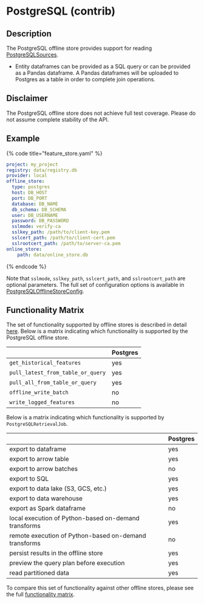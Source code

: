 # PostgreSQL (contrib)

## Description

The PostgreSQL offline store provides support for reading [PostgreSQLSources](../data-sources/postgres.md).
* Entity dataframes can be provided as a SQL query or can be provided as a Pandas dataframe. A Pandas dataframes will be uploaded to Postgres as a table in order to complete join operations.

## Disclaimer

The PostgreSQL offline store does not achieve full test coverage.
Please do not assume complete stability of the API.

## Example

{% code title="feature_store.yaml" %}
```yaml
project: my_project
registry: data/registry.db
provider: local
offline_store:
  type: postgres
  host: DB_HOST
  port: DB_PORT
  database: DB_NAME
  db_schema: DB_SCHEMA
  user: DB_USERNAME
  password: DB_PASSWORD
  sslmode: verify-ca
  sslkey_path: /path/to/client-key.pem
  sslcert_path: /path/to/client-cert.pem
  sslrootcert_path: /path/to/server-ca.pem
online_store:
    path: data/online_store.db
```
{% endcode %}

Note that `sslmode`, `sslkey_path`, `sslcert_path`, and `sslrootcert_path` are optional parameters.
The full set of configuration options is available in [PostgreSQLOfflineStoreConfig](https://rtd.feast.dev/en/master/#feast.infra.offline_stores.contrib.postgres_offline_store.postgres.PostgreSQLOfflineStoreConfig).

## Functionality Matrix

The set of functionality supported by offline stores is described in detail [here](README.md#functionality).
Below is a matrix indicating which functionality is supported by the PostgreSQL offline store.

| | Postgres |
| :-------------------------------- | :-- |
| `get_historical_features`         | yes |
| `pull_latest_from_table_or_query` | yes |
| `pull_all_from_table_or_query`    | yes |
| `offline_write_batch`             | no  |
| `write_logged_features`           | no  |

Below is a matrix indicating which functionality is supported by `PostgreSQLRetrievalJob`.

| | Postgres |
| --------------------------------- | --- |
| export to dataframe                                   | yes |
| export to arrow table                                 | yes |
| export to arrow batches                               | no  |
| export to SQL                                         | yes |
| export to data lake (S3, GCS, etc.)                   | yes |
| export to data warehouse                              | yes |
| export as Spark dataframe                             | no  |
| local execution of Python-based on-demand transforms  | yes |
| remote execution of Python-based on-demand transforms | no  |
| persist results in the offline store                  | yes |
| preview the query plan before execution               | yes |
| read partitioned data                                 | yes |

To compare this set of functionality against other offline stores, please see the full [functionality matrix](README.md#functionality-matrix).
